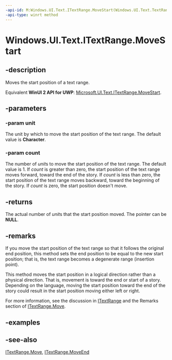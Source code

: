 ```yaml
---
-api-id: M:Windows.UI.Text.ITextRange.MoveStart(Windows.UI.Text.TextRangeUnit,System.Int32)
-api-type: winrt method
---
```


<!-- Method syntax
public int MoveStart(Windows.UI.Text.TextRangeUnit unit, System.Int32 count)
-->

# Windows.UI.Text.ITextRange.MoveStart

## -description
Moves the start position of a text range.

Equivalent **WinUI 2 API for UWP**: [Microsoft.UI.Text.ITextRange.MoveStart](/windows/winui/api/microsoft.ui.text.itextrange.movestart).

## -parameters
### -param unit
The unit by which to move the start position of the text range. The default value is **Character**.

### -param count
The number of *unit*s to move the start position of the text range. The default value is 1. If *count* is greater than zero, the start position of the text range moves forward, toward the end of the story. If *count* is less than zero, the start position of the text range moves backward, toward the beginning of the story. If *count* is zero, the start position doesn't move.

## -returns
The actual number of *unit*s that the start position moved. The pointer can be **NULL**.

## -remarks
If you move the start position of the text range so that it follows the original end position, this method sets the end position to be equal to the new start position; that is, the text range becomes a degenerate range (insertion point).

This method moves the start position in a logical direction rather than a physical direction. That is, movement is toward the end or start of a story. Depending on the language, moving the start position toward the end of the story could result in the start position moving either left or right.

For more information, see the discussion in [ITextRange](itextrange.md) and the Remarks section of [ITextRange.Move](itextrange_move_1126378751.md).

## -examples

## -see-also
[ITextRange.Move](itextrange_move_1126378751.md), [ITextRange.MoveEnd](itextrange_moveend_1212634036.md)
